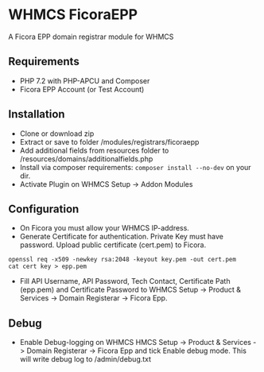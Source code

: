 # WHMCS FicoraEPP

A Ficora EPP domain registrar module for WHMCS

## Requirements

* PHP 7.2 with PHP-APCU and Composer
* Ficora EPP Account (or Test Account)

## Installation

* Clone or download zip
* Extract or save to folder <your WHMCS installation>/modules/registrars/ficoraepp
* Add additional fields from resources folder to <your WHMCS installation>/resources/domains/additionalfields.php
* Install via composer requirements: ```composer install --no-dev``` on your <your WHMCS installation> dir.
* Activate Plugin on WHMCS Setup -> Addon Modules

## Configuration

* On Ficora you must allow your WHMCS IP-address. 
* Generate Certificate for authentication. Private Key must have password. Upload public certificate (cert.pem) to Ficora. 

```
openssl req -x509 -newkey rsa:2048 -keyout key.pem -out cert.pem
cat cert key > epp.pem
```

* Fill API Username, API Password, Tech Contact, Certificate Path (epp.pem) and Certificate Password to WHMCS Setup -> Product & Services -> Domain Registerar -> Ficora Epp.

## Debug

* Enable Debug-logging on WHMCS HMCS Setup -> Product & Services -> Domain Registerar -> Ficora Epp and tick Enable debug mode. This will write debug log to <your WHMCS installation>/admin/debug.txt
